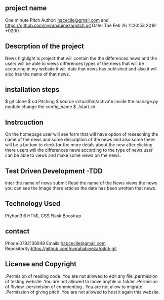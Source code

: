 
## project name
  One minute Pitch
 Author:  <hacecile@gmail.com> and https://github.com/nyirahabineza/pitch.git
Date:   Tue Feb 26 11:20:53 2019 +0200

## Descrption of the project
News highlight is project that will contain the  the differences news and the users will be able to views differences types of the news that will be accouring in my  website it will date  that news has published and also it will also has the name 
of that news.
## installation steps
$ git clone 
$ cd Pitching
$ source virtual/bin/activate
Inside the manage.py module change the config_name 
$ ./start.sh
## Instrcuction
On the homepage user will see form that will have option of reseaching the name of the news and some description of the news and also some there will be a buttom  to cleck for the more detals about the new after clicking there  users will the differences news according to the type of news.user can be able to views and make some views on the news.
## Test Driven Development -TDD
inter the name of news   submit Read the name of the  News views the  news  you  can see the Image there articles the  date has been wrotten that news.

## Technology Used

Ptyhon3.6 
HTML
CSS
Flask
Boostrap

## contact
 Phone:0782136949 Emails:habcecile@gmail.com Repositority:https://github.com/nyirahabineza/pitch.git
## License and Copyright

.Permision of reading code         .You are not allowed to edit any file
.permission of testing website      .You are  not allowed to move  anyfile or folder
.Permision of Riview 
.persimision of commenting           . You are not allow to migrate
.Permission of giving pitch         .You are not allowed to host it again  this website.

